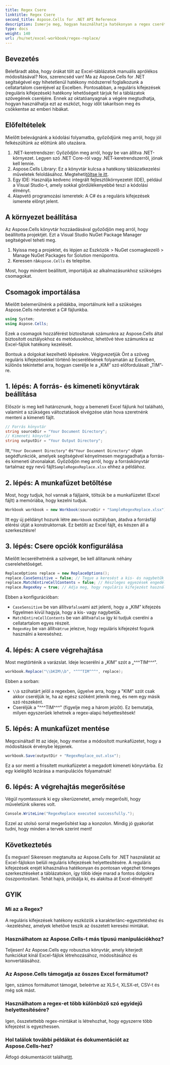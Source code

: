 ```yaml
---
title: Regex Csere
linktitle: Regex Csere
second_title: Aspose.Cells for .NET API Reference
description: Ismerje meg, hogyan használhatja hatékonyan a regex cserét az Excelben az Aspose.Cells for .NET segítségével. Növelje a táblázatkezelési feladatok termelékenységét és pontosságát.
type: docs
weight: 140
url: /hu/net/excel-workbook/regex-replace/
---
```

## Bevezetés

Belefáradt abba, hogy órákat tölt az Excel-táblázatok manuális aprólékos módosításával? Nos, szerencséd van! Ma az Aspose.Cells for .NET segítségével egy hihetetlenül hatékony módszerrel foglalkozunk a cellatartalom cseréjével az Excelben. Pontosabban, a reguláris kifejezések (reguláris kifejezések) hatékony lehetőségeit tárjuk fel a táblázatok szövegének cseréjére. Ennek az oktatóanyagnak a végére megtudhatja, hogyan használhatja ezt az eszközt, hogy időt takarítson meg és csökkentse az emberi hibákat.

## Előfeltételek

Mielőtt belevágnánk a kódolási folyamatba, győződjünk meg arról, hogy jól felkészültünk az előttünk álló utazásra.

1. .NET-keretrendszer: Győződjön meg arról, hogy be van állítva .NET-környezet. Legyen szó .NET Core-ról vagy .NET-keretrendszerről, jónak kell lennie.
2.  Aspose.Cells Library: Ez a könyvtár kulcsa a hatékony táblázatkezelési műveletek feloldásához. Megteheti[töltse le itt](https://releases.aspose.com/cells/net/).
3. Egy IDE: Használja kedvenc integrált fejlesztőkörnyezetét (IDE), például a Visual Studio-t, amely sokkal gördülékenyebbé teszi a kódolási élményt.
4. Alapvető programozási ismeretek: A C# és a reguláris kifejezések ismerete előnyt jelent.

## A környezet beállítása

Az Aspose.Cells könyvtár hozzáadásával győződjön meg arról, hogy beállította projektjét. Ezt a Visual Studio NuGet Package Manager segítségével teheti meg.

1. Nyissa meg a projektet, és lépjen az Eszközök > NuGet csomagkezelő > Manage NuGet Packages for Solution menüpontra.
2.  Keressen rá`Aspose.Cells` és telepítse.

Most, hogy mindent beállított, importáljuk az alkalmazásunkhoz szükséges csomagokat.

## Csomagok importálása

Mielőtt belemerülnénk a példákba, importálnunk kell a szükséges Aspose.Cells névtereket a C# fájlunkba.

```csharp
using System;
using Aspose.Cells;
```

Ezek a csomagok hozzáférést biztosítanak számunkra az Aspose.Cells által biztosított osztályokhoz és metódusokhoz, lehetővé téve számunkra az Excel-fájlok hatékony kezelését.

Bontsuk a dolgokat kezelhető lépésekre. Végigvezetjük Önt a szöveg reguláris kifejezésekkel történő lecserélésének folyamatán az Excelben, különös tekintettel arra, hogyan cserélje le a „KIM” szó előfordulásait „TIM”-re.

## 1. lépés: A forrás- és kimeneti könyvtárak beállítása

Először is meg kell határoznunk, hogy a bemeneti Excel fájlunk hol található, valamint a szükséges változtatások elvégzése után hova szeretnénk menteni a kimeneti fájlt.

```csharp
// Forrás könyvtár
string sourceDir = "Your Document Directory";
// Kimeneti könyvtár
string outputDir = "Your Output Directory";
```

 Itt,`"Your Document Directory"` és`"Your Document Directory"` olyan segédfunkciók, amelyek segítségével kényelmesen megragadhatja a forrás- és kimeneti útvonalakat. Győződjön meg arról, hogy a forráskönyvtár tartalmaz egy nevű fájlt`SampleRegexReplace.xlsx` ehhez a példához.

## 2. lépés: A munkafüzet betöltése

Most, hogy tudjuk, hol vannak a fájljaink, töltsük be a munkafüzetet (Excel fájlt) a memóriába, hogy kezelni tudjuk.

```csharp
Workbook workbook = new Workbook(sourceDir + "SampleRegexReplace.xlsx");
```

 Itt egy új példányt hozunk létre a`Workbook` osztályban, átadva a forrásfájl elérési útját a konstruktornak. Ez betölti az Excel fájlt, és készen áll a szerkesztésre!

## 3. lépés: Csere opciók konfigurálása

Mielőtt lecserélhetnénk a szöveget, be kell állítanunk néhány cserelehetőséget.

```csharp
ReplaceOptions replace = new ReplaceOptions();
replace.CaseSensitive = false; // Tegye a keresést a kis- és nagybetűk megkülönböztetésére
replace.MatchEntireCellContents = false; // Részleges egyezések engedélyezése
replace.RegexKey = true; // Adja meg, hogy reguláris kifejezést használunk
```

Ebben a konfigurációban:
- `CaseSensitive` be van állítva`false`ami azt jelenti, hogy a „KIM” kifejezés figyelmen kívül hagyja, hogy a kis- vagy nagybetűk.
- `MatchEntireCellContents` be van állítva`false` így ki tudjuk cserélni a cellatartalom egyes részeit.
- `RegexKey` be van állítva`true` jelezve, hogy reguláris kifejezést fogunk használni a kereséshez.

## 4. lépés: A csere végrehajtása

Most megtörténik a varázslat. Ideje lecserélni a „KIM” szót a „^^^TIM^^^".

```csharp
workbook.Replace("\\bKIM\\b", "^^^TIM^^^", replace);
```

Ebben a sorban:
- `\\b` szóhatárt jelöl a regexben, ügyelve arra, hogy a "KIM" szót csak akkor cseréljük le, ha az egész szóként jelenik meg, és nem egy másik szó részeként.
- Cseréljük a "^^^TIM^^^" (figyelje meg a három jelzőt). Ez bemutatja, milyen egyszerűek lehetnek a regex-alapú helyettesítések!

## 5. lépés: A munkafüzet mentése

Megcsináltad! Itt az ideje, hogy mentse a módosított munkafüzetet, hogy a módosítások érvénybe lépjenek.

```csharp
workbook.Save(outputDir + "RegexReplace_out.xlsx");
```

Ez a sor menti a frissített munkafüzetet a megadott kimeneti könyvtárba. Ez egy kielégítő lezárása a manipulációs folyamatnak!

## 6. lépés: A végrehajtás megerősítése

Végül nyomtassunk ki egy sikerüzenetet, amely megerősíti, hogy műveletünk sikeres volt.

```csharp
Console.WriteLine("RegexReplace executed successfully.");
```

Ezzel az utolsó sorral megerősítést kap a konzolon. Mindig jó gyakorlat tudni, hogy minden a tervek szerint ment!

## Következtetés

És megvan! Sikeresen megtanulta az Aspose.Cells for .NET használatát az Excel-fájlokon belüli reguláris kifejezések helyettesítésére. A reguláris kifejezések erejét kihasználva hatékonyan és pontosan végezhet tömeges szerkesztéseket a táblázatokon, így több ideje marad a fontos dolgokra összpontosítani. Tehát hajrá, próbálja ki, és alakítsa át Excel-élményét!

## GYIK 

### Mi az a Regex?  
A reguláris kifejezések hatékony eszközök a karakterlánc-egyeztetéshez és -kezeléshez, amelyek lehetővé teszik az összetett keresési mintákat.

### Használhatom az Aspose.Cells-t más típusú manipulációkhoz?  
Teljesen! Az Aspose.Cells egy robusztus könyvtár, amely kiterjedt funkciókat kínál Excel-fájlok létrehozásához, módosításához és konvertálásához.

### Az Aspose.Cells támogatja az összes Excel formátumot?  
Igen, számos formátumot támogat, beleértve az XLS-t, XLSX-et, CSV-t és még sok mást.

### Használhatom a regex-et több különböző szó egyidejű helyettesítésére?  
Igen, összetettebb regex-mintákat is létrehozhat, hogy egyszerre több kifejezést is egyezhessen.

### Hol találok további példákat és dokumentációt az Aspose.Cells-hez?  
 Átfogó dokumentációt találhat[itt](https://reference.aspose.com/cells/net/).